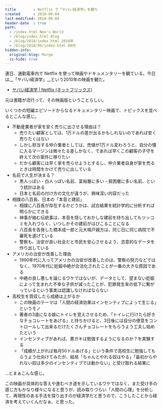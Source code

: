 ```yaml
---
title        : Netflix で「ヤバい経済学」を観た
created      : 2018-09-04
last-modified: 2018-09-04
header-date  : true
path:
  - /index.html Neo's World
  - /blog/index.html Blog
  - /blog/2018/index.html 2018年
  - /blog/2018/09/index.html 09月
hidden-info:
  original-blog: Murga
  is-hide: true
---
```


連日、通勤電車内で Netflix を使って映画やドキュメンタリーを観ている。今日は__「ヤバい経済学」__という2010年の映画を観た。

- [ヤバい経済学 | Netflix (ネットフリックス)](https://www.netflix.com/jp/title/70095133)

元は書籍が流行って、その映画版ということらしい。

いくつかの短編エピソードからなるドキュメンタリー映画で、トピックスを並べるとこんな感じ。

- 不動産業者が家を安く売りに出させる理由は？
  - 売りたい顧客としては、1万ドルの差が出るかもしれないのであれば安く売りたくはない
  - しかし担当する仲介業者としては、売値が1万ドル変わろうと、自分の懐に入るマージンは微々たる差しかなく、であれば早くこの顧客の子守を終えて次の案件に移りたい
  - だから顧客には早く家を売らせようとするし、仲介業者自身が家を売るときは時間をかけて売りに出している
- 名前で人生が決まる？
  - 黒人っぽい・白人っぽい名前、富裕層に多い・貧困層に多い名前、という統計はある
  - 日本と名前の付け方の文化が違うが、興味深い内容だった
- 相撲の八百長、日本の「本音と建前」
  - 相撲に八百長が存在するかどうかは、試合結果を統計学的に分析すれば明らかにできる
  - 神事が絡む伝統事は、本音を隠しておかしな建前を持ち出してもツッコミを入れづらく、いつしかその建前がはびこることになる
  - 八百長を告発した橋本成一郎と元大鳴戸親方は、同じ日に同じ病院で不審死を遂げている
  - 警察も、治安が良い社会だと市民を安心させるよう、恣意的なデータを作り出している
- アメリカの治安が改善した理由
  - 1990年代に入ってアメリカの治安が改善したのは、警察の努力などではなく、1970年代に妊娠中絶が合法化されたことが一番の大きな原因である
  - 中絶の良し悪しを論じるワケではないが、データとして、望まない妊娠によって生まれた不幸な子供が減ったことが、犯罪発生率の低下に繋がっているという事実は認識しなければならない
- 高校生を買収したら成績は上がるか
  - この映画のテーマは「人間の経済効果はインセンティブによって生じる」というモノ
  - 著者の3歳になる娘にトイレを覚えさせるため、「トイレに行けたら好きなチョコレートをあげる」と持ちかけると、3日後には自分の便意をコントロールして出来るだけたくさんチョコレートをもらうよう工夫し始めたという
  - インセンティブがあれば、悪ガキは勉強するようになるのか？を実験する
  - 「成績が上がれば毎月50ドルあげる」という条件で高校生に勉強してもらうよう仕向けてみたが、結局「ちゃんとやれる奴はやる」「最初からやれない奴は多少のインセンティブでは動かない」と受け取れる結果に

…とまぁこんな感じ。

この映画が具体的な答えや進むべき道を示しているワケではなく、また受け手の感じ方もかなり様々になると思うが、読み取りづらい「人間の心理」を分析して、再現性のある手法を探り出すのが経済学だと思うので、こうしたことから経済を考えていくんだなぁ、と思った。
